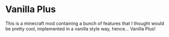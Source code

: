 # Vanilla Plus
This is a minecraft mod containing a bunch of features that I thought would be pretty cool, implemented in a vanilla style way, hence... Vanilla Plus!
